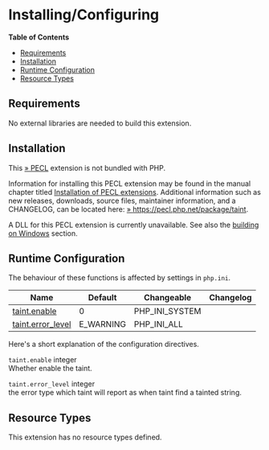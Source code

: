 Installing/Configuring
======================

**Table of Contents**

-   [Requirements](/taint/setup.html#Requirements)
-   [Installation](/taint/setup.html#Installation)
-   [Runtime Configuration](/taint/setup.html#Runtime%20Configuration)
-   [Resource Types](/taint/setup.html#Resource%20Types)

Requirements
------------

No external libraries are needed to build this extension.

Installation
------------

This <a href="https://pecl.php.net/" class="link external">» PECL</a>
extension is not bundled with PHP.

Information for installing this PECL extension may be found in the
manual chapter titled
<a href="/install/pecl.html" class="link">Installation of PECL extensions</a>.
Additional information such as new releases, downloads, source files,
maintainer information, and a CHANGELOG, can be located here:
<a href="https://pecl.php.net/package/taint" class="link external">» https://pecl.php.net/package/taint</a>.

A DLL for this PECL extension is currently unavailable. See also the
<a href="/install/windows/legacy/index.html#install.windows.legacy.building" class="link">building on Windows</a>
section.

Runtime Configuration
---------------------

The behaviour of these functions is affected by settings in `php.ini`.

| Name                                                            | Default    | Changeable       | Changelog |
|-----------------------------------------------------------------|------------|------------------|-----------|
| <a href="/taint/setup.html#" class="link">taint.enable</a>      | 0          | PHP\_INI\_SYSTEM |           |
| <a href="/taint/setup.html#" class="link">taint.error_level</a> | E\_WARNING | PHP\_INI\_ALL    |           |

Here's a short explanation of the configuration directives.

`taint.enable` <span class="type">integer</span>  
Whether enable the taint.

`taint.error_level` <span class="type">integer</span>  
the error type which taint will report as when taint find a tainted
string.

Resource Types
--------------

This extension has no resource types defined.
